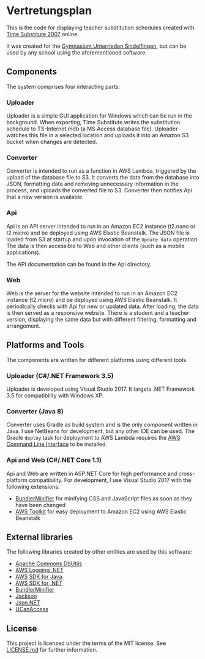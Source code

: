 # Vertretungsplan
This is the code for displaying teacher substitution schedules created with [Time Substitute 2007](http://fsware.de/) online.

It was created for the [Gymnasium Unterrieden Sindelfingen](http://www.gymnasium-unterrieden.de/), but can be used by any school using the aforementioned software.


## Components
The system comprises four interacting parts:

### Uploader
Uploader is a simple GUI application for Windows which can be run in the background.
When exporting, Time Substitute writes the substitution schedule to TS-Internet.mdb (a MS Access database file).
Uploader watches this file in a selected location and uploads it into an Amazon S3 bucket when changes are detected.

### Converter
Converter is intended to run as a function in AWS Lambda, triggered by the upload of the database file to S3.
It converts the data from the database into JSON, formatting data and removing unnecessary information in the process, and uploads the converted file to S3.
Converter then notifies Api that a new version is available.

### Api
Api is an API server intended to run in an Amazon EC2 instance (t2.nano or t2.micro) and be deployed using AWS Elastic Beanstalk.
The JSON file is loaded from S3 at startup and upon invocation of the `Update data` operation.
The data is then accessible to Web and other clients (such as a mobile applications).

The API documentation can be found in the Api directory.

### Web
Web is the server for the website intended to run in an Amazon EC2 instance (t2.micro) and be deployed using AWS Elastic Beanstalk.
It periodically checks with Api for new or updated data.
After loading, the data is then served as a responsive website.
There is a student and a teacher version, displaying the same data but with different filtering, formatting and arrangement.


## Platforms and Tools
The components are written for different platforms using different tools.

### Uploader (C#/.NET Framework 3.5)
Uploader is developed using Visual Studio 2017. It targets .NET Framework 3.5 for compatibility with Windows XP.

### Converter (Java 8)
Converter uses Gradle as build system and is the only component written in Java.
I use NetBeans for development, but any other IDE can be used.
The Gradle `deploy` task for deployment to AWS Lambda requires the [AWS Command Line Interface](http://docs.aws.amazon.com/cli/latest/userguide/installing.html) to be installed.

### Api and Web (C#/.NET Core 1.1)
Api and Web are written in ASP.NET Core for high performance and cross-platform compatibility.
For development, I use Visual Studio 2017 with the following extensions:
* [BundlerMinifier](https://marketplace.visualstudio.com/items?itemName=MadsKristensen.BundlerMinifier) for minifying CSS and JavaScript files as soon as they have been changed
* [AWS Toolkit](http://docs.aws.amazon.com/toolkit-for-visual-studio/latest/user-guide/getting-set-up.html) for easy deployment to Amazon EC2 using AWS Elastic Beanstalk


## External libraries
The following libraries created by other entities are used by this software:

* [Apache Commons DbUtils](https://commons.apache.org/proper/commons-dbutils/)
* [AWS Logging .NET](https://github.com/aws/aws-logging-dotnet)
* [AWS SDK for Java](https://aws.amazon.com/sdk-for-java/)
* [AWS SDK for .NET](https://aws.amazon.com/sdk-for-net/)
* [BundlerMinifier](https://github.com/madskristensen/BundlerMinifier)
* [Jackson](https://github.com/FasterXML/jackson)
* [Json.NET](http://www.newtonsoft.com/json)
* [UCanAccess](http://ucanaccess.sourceforge.net)


## License
This project is licensed under the terms of the MIT license. See [LICENSE.md](LICENSE.md) for further information.
